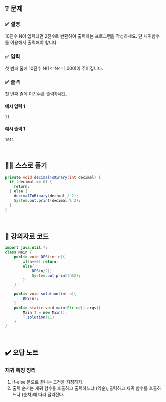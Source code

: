 ## ❔ 문제
### ✅ 설명

10진수 N이 입력되면 2진수로 변환하여 출력하는 프로그램을 작성하세요. 단 재귀함수를 이용해서 출력해야 합니다

### ✅ 입력
첫 번째 줄에 10진수 N(1<=N<=1,000)이 주어집니다.

### ✅ 출력
첫 번째 줄에 이진수를 출력하세요.

#### 예시 입력 1
```
11
```

#### 예시 출력 1
```
1011
```

<br>

## ✍🏻 스스로 풀기

``` java
private void decimalToBinary(int decimal) {
  if (decimal == 0) {
    return;
  } else {
    decimalToBinary(decimal / 2);
    System.out.print(decimal % 2);
  }
}
```

<br>

## 📖 강의자료 코드

``` java
import java.util.*;
class Main {
	public void DFS(int n){
		if(n==0) return;
		else{
			DFS(n/2);
			System.out.print(n%2);
		}
	}

	public void solution(int n){
		DFS(n);
	}
	public static void main(String[] args){
		Main T = new Main();
		T.solution(11);
	}	
}

```

<br>

## ✔️ 오답 노트

### 재귀 특징 정리
1. if-else 문으로 끝나는 조건을 지정하자.
2. 출력 순서는 재귀 함수를 호출하고 출력하느냐 (역순), 출력하고 재귀 함수를 호출하느냐 (순차)에 따라 달라진다.
